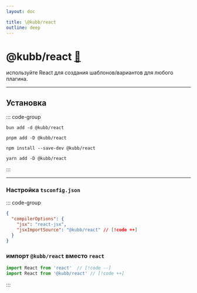 ```yaml
---
layout: doc

title: \@kubb/react
outline: deep
---
```


# @kubb/react <a href="https://paka.dev/npm/@kubb/react@latest/api">🦙</a>

используйте React для создания шаблонов/вариантов для любого плагина.

<hr/>

## Установка

::: code-group

```shell [bun]
bun add -d @kubb/react
```

```shell [pnpm]
pnpm add -D @kubb/react
```

```shell [npm]
npm install --save-dev @kubb/react
```

```shell [yarn]
yarn add -D @kubb/react
```

:::

<hr/>

### Настройка `tsconfig.json`

::: code-group

```json [tsconfig.json]
{
  "compilerOptions": {
    "jsx": "react-jsx",
    "jsxImportSource": "@kubb/react" // [!code ++]
  }
}
```

### импорт `@kubb/react` вместо `react`
```typescript
import React from 'react'  // [!code --]
import React from '@kubb/react' // [!code ++]

```

:::
